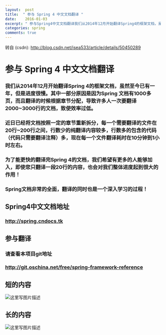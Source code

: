 ```yaml
---
layout:  post
title:  " 参与 Spring 4 中文文档翻译 "
date:    2016-01-03
excerpt: " 参与Spring4中文文档翻译我们从2014年12月开始翻译Spring4的框架文档，虽然至今已有一年，但是进度很慢。其中一部分原因是因为Spring文档有1000多页，而且翻译的时候根据章节分配，导致许多人一次要翻译2000~3000行的文档，致使效率过低。近日已经将文档按照一定的章节重新拆分，每一个需要翻译的文件在20行~200行之间，行数少的纯翻译内容较多，行数多的包含的代码（... "
categories: spring 
comments: true
---
```

转自 (csdn): http://blog.csdn.net/isea533/article/details/50450289
<div class="markdown_views">
 <h1 id="参与-spring-4-中文文档翻译">参与 Spring 4 中文文档翻译</h1> 
 <h3 id="我们从2014年12月开始翻译spring-4的框架文档虽然至今已有一年但是进度很慢其中一部分原因是因为spring-文档有1000多页而且翻译的时候根据章节分配导致许多人一次要翻译20003000行的文档致使效率过低">我们从2014年12月开始翻译Spring 4的框架文档，虽然至今已有一年，但是进度很慢。其中一部分原因是因为Spring 文档有1000多页，而且翻译的时候根据章节分配，导致许多人一次要翻译2000~3000行的文档，致使效率过低。</h3> 
 <h3 id="近日已经将文档按照一定的章节重新拆分每一个需要翻译的文件在20行200行之间行数少的纯翻译内容较多行数多的包含的代码代码只需要翻译注释多现在每一个文件翻译耗时在10分钟到1小时左右">近日已经将文档按照一定的章节重新拆分，每一个需要翻译的文件在20行~200行之间，行数少的纯翻译内容较多，行数多的包含的代码（代码只需要翻译注释）多，现在每一个文件翻译耗时在10分钟到1小时左右。</h3> 
 <h3 id="为了能更快的翻译完spring-4的文档我们希望有更多的人能够加入即使您只翻译一段20行的内容也会对我们整体进度起到很大的作用"><strong>为了能更快的翻译完Spring 4的文档，我们希望有更多的人能够加入，即使您只翻译一段20行的内容，也会对我们整体进度起到很大的作用！</strong></h3> 
 <h3 id="spring文档非常的全面翻译的同时也是一个深入学习的过程"><strong>Spring文档非常的全面，翻译的同时也是一个深入学习的过程！</strong></h3> 
 <h2 id="spring4中文文档地址">Spring4中文文档地址</h2> 
 <h3 id="httpspringcndocstk"><a href="http://spring.cndocs.tk">http://spring.cndocs.tk</a></h3> 
 <h2 id="参与翻译">参与翻译</h2> 
 <h3 id="请查看本项目git地址">请查看本项目git地址</h3> 
 <h3 id="httpgitoschinanetfreespring-framework-reference"><a href="http://git.oschina.net/free/spring-framework-reference">http://git.oschina.net/free/spring-framework-reference</a></h3> 
 <h2 id="短的内容">短的内容</h2> 
 <p><img src="http://img.blog.csdn.net/20160103095513752" alt="这里写图片描述" title=""></p> 
 <h2 id="长的内容">长的内容</h2> 
 <p><img src="http://img.blog.csdn.net/20160103095653431" alt="这里写图片描述" title=""></p>
</div>